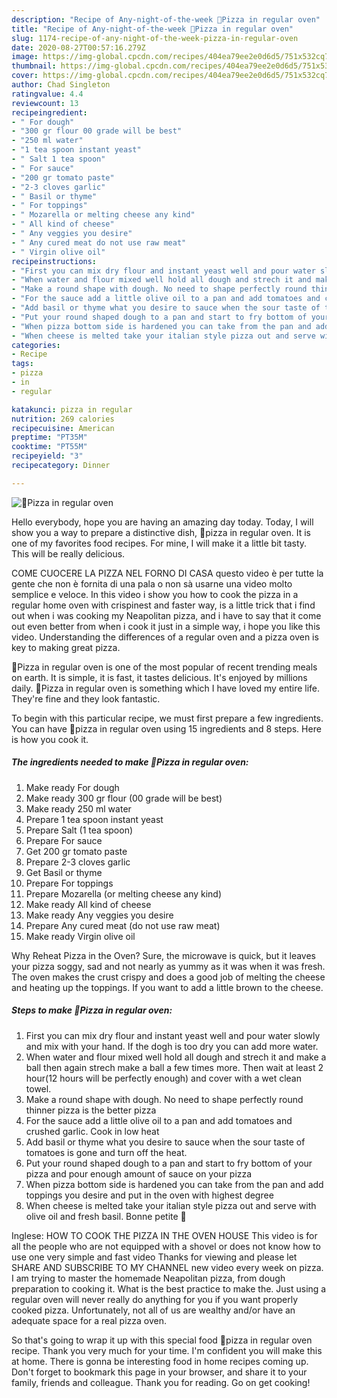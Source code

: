 ```yaml
---
description: "Recipe of Any-night-of-the-week 🍕Pizza in regular oven"
title: "Recipe of Any-night-of-the-week 🍕Pizza in regular oven"
slug: 1174-recipe-of-any-night-of-the-week-pizza-in-regular-oven
date: 2020-08-27T00:57:16.279Z
image: https://img-global.cpcdn.com/recipes/404ea79ee2e0d6d5/751x532cq70/🍕pizza-in-regular-oven-recipe-main-photo.jpg
thumbnail: https://img-global.cpcdn.com/recipes/404ea79ee2e0d6d5/751x532cq70/🍕pizza-in-regular-oven-recipe-main-photo.jpg
cover: https://img-global.cpcdn.com/recipes/404ea79ee2e0d6d5/751x532cq70/🍕pizza-in-regular-oven-recipe-main-photo.jpg
author: Chad Singleton
ratingvalue: 4.4
reviewcount: 13
recipeingredient:
- " For dough"
- "300 gr flour 00 grade will be best"
- "250 ml water"
- "1 tea spoon instant yeast"
- " Salt 1 tea spoon"
- " For sauce"
- "200 gr tomato paste"
- "2-3 cloves garlic"
- " Basil or thyme"
- " For toppings"
- " Mozarella or melting cheese any kind"
- " All kind of cheese"
- " Any veggies you desire"
- " Any cured meat do not use raw meat"
- " Virgin olive oil"
recipeinstructions:
- "First you can mix dry flour and instant yeast well and pour water slowly and mix with your hand. If the dogh is too dry you can add more water."
- "When water and flour mixed well hold all dough and strech it and make a ball then again strech make a ball a few times more. Then wait at least 2 hour(12 hours will be perfectly enough) and cover with a wet clean towel."
- "Make a round shape with dough. No need to shape perfectly round thinner pizza is the better pizza"
- "For the sauce add a little olive oil to a pan and add tomatoes and crushed garlic. Cook in low heat"
- "Add basil or thyme what you desire to sauce when the sour taste of tomatoes is gone and turn off the heat."
- "Put your round shaped dough to a pan and start to fry bottom of your pizza and pour enough amount of sauce on your pizza"
- "When pizza bottom side is hardened you can take from the pan and add toppings you desire and put in the oven with highest degree"
- "When cheese is melted take your italian style pizza out and serve with olive oil and fresh basil. Bonne petite 🍕"
categories:
- Recipe
tags:
- pizza
- in
- regular

katakunci: pizza in regular 
nutrition: 269 calories
recipecuisine: American
preptime: "PT35M"
cooktime: "PT55M"
recipeyield: "3"
recipecategory: Dinner

---
```



![🍕Pizza in regular oven](https://img-global.cpcdn.com/recipes/404ea79ee2e0d6d5/751x532cq70/🍕pizza-in-regular-oven-recipe-main-photo.jpg)

Hello everybody, hope you are having an amazing day today. Today, I will show you a way to prepare a distinctive dish, 🍕pizza in regular oven. It is one of my favorites food recipes. For mine, I will make it a little bit tasty. This will be really delicious.

COME CUOCERE LA PIZZA NEL FORNO DI CASA questo video è per tutte la gente che non è fornita di una pala o non sà usarne una video molto semplice e veloce. In this video i show you how to cook the pizza in a regular home oven with crispinest and faster way, is a little trick that i find out when i was cooking my Neapolitan pizza, and i have to say that it come out even better from when i cook it just in a simple way, i hope you like this video. Understanding the differences of a regular oven and a pizza oven is key to making great pizza.

🍕Pizza in regular oven is one of the most popular of recent trending meals on earth. It is simple, it is fast, it tastes delicious. It's enjoyed by millions daily. 🍕Pizza in regular oven is something which I have loved my entire life. They're fine and they look fantastic.


To begin with this particular recipe, we must first prepare a few ingredients. You can have 🍕pizza in regular oven using 15 ingredients and 8 steps. Here is how you cook it.

<!--inarticleads1-->

##### The ingredients needed to make 🍕Pizza in regular oven:

1. Make ready  For dough
1. Make ready 300 gr flour (00 grade will be best)
1. Make ready 250 ml water
1. Prepare 1 tea spoon instant yeast
1. Prepare  Salt (1 tea spoon)
1. Prepare  For sauce
1. Get 200 gr tomato paste
1. Prepare 2-3 cloves garlic
1. Get  Basil or thyme
1. Prepare  For toppings
1. Prepare  Mozarella (or melting cheese any kind)
1. Make ready  All kind of cheese
1. Make ready  Any veggies you desire
1. Prepare  Any cured meat (do not use raw meat)
1. Make ready  Virgin olive oil


Why Reheat Pizza in the Oven? Sure, the microwave is quick, but it leaves your pizza soggy, sad and not nearly as yummy as it was when it was fresh. The oven makes the crust crispy and does a good job of melting the cheese and heating up the toppings. If you want to add a little brown to the cheese. 

<!--inarticleads2-->

##### Steps to make 🍕Pizza in regular oven:

1. First you can mix dry flour and instant yeast well and pour water slowly and mix with your hand. If the dogh is too dry you can add more water.
1. When water and flour mixed well hold all dough and strech it and make a ball then again strech make a ball a few times more. Then wait at least 2 hour(12 hours will be perfectly enough) and cover with a wet clean towel.
1. Make a round shape with dough. No need to shape perfectly round thinner pizza is the better pizza
1. For the sauce add a little olive oil to a pan and add tomatoes and crushed garlic. Cook in low heat
1. Add basil or thyme what you desire to sauce when the sour taste of tomatoes is gone and turn off the heat.
1. Put your round shaped dough to a pan and start to fry bottom of your pizza and pour enough amount of sauce on your pizza
1. When pizza bottom side is hardened you can take from the pan and add toppings you desire and put in the oven with highest degree
1. When cheese is melted take your italian style pizza out and serve with olive oil and fresh basil. Bonne petite 🍕


Inglese: HOW TO COOK THE PIZZA IN THE OVEN HOUSE This video is for all the people who are not equipped with a shovel or does not know how to use one very simple and fast video Thanks for viewing and please let SHARE AND SUBSCRIBE TO MY CHANNEL new video every week on pizza. I am trying to master the homemade Neapolitan pizza, from dough preparation to cooking it. What is the best practice to make the. Just using a regular oven will never really do anything for you if you want properly cooked pizza. Unfortunately, not all of us are wealthy and/or have an adequate space for a real pizza oven. 

So that's going to wrap it up with this special food 🍕pizza in regular oven recipe. Thank you very much for your time. I'm confident you will make this at home. There is gonna be interesting food in home recipes coming up. Don't forget to bookmark this page in your browser, and share it to your family, friends and colleague. Thank you for reading. Go on get cooking!

